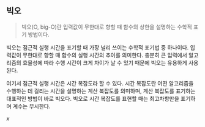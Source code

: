 ## 빅오
> 빅오(O, big-O)란 입력값이 무한대로 향할 때 함수의 상한을 설명하는 수학적 표기 방법이다.

빅오는 점근적 실행 시간을 표기할 때 가장 널리 쓰이는 수학적 표기법 중 하나이다. 입력값이 무한대로 향할 때 함수의 실행 시간의 추이를 의미한다. 충분히 큰 입력에서 알고리즘의 효율성에 따라 수행 시간이 크게 차이가 날 수 있기 때문에 빅오는 유용하게 사용된다.

여기서 점근적 실행 시간은 시간 복잡도라 할 수 있다. 시간 복잡도란 어떤 알고리즘을 수행하는 데 걸리는 시간을 설명하는 계산 복잡도를 의미하며, 계산 복잡도를 표기하는 대표적인 방법이 바로 빅오다. 빅오로 시간 복잡도를 표현할 때는 최고차항만을 표기하며 계수는 무시한다.

$x$
